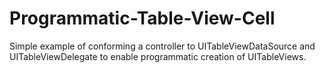 # Programmatic-Table-View-Cell
Simple example of conforming a controller to UITableViewDataSource and UITableViewDelegate to enable programmatic creation of UITableViews.
